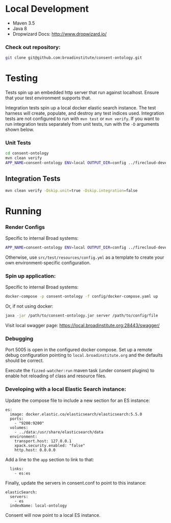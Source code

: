 # Local Development

* Maven 3.5
* Java 8
* Dropwizard Docs: http://www.dropwizard.io/

### Check out repository:
```bash
git clone git@github.com:broadinstitute/consent-ontology.git
```

# Testing

Tests spin up an embedded http server that run against localhost. 
Ensure that your test environment supports that.

Integration tests spin up a local docker elastic search instance. The test harness will 
create, populate, and destroy any test indices used. Integration tests are not configured to run 
with `mvn test` or `mvn verify`. If you want to run integration tests separately from unit tests, 
run with the `-D` arguments shown below. 

### Unit Tests
```bash
cd consent-ontology
mvn clean verify
APP_NAME=consent-ontology ENV=local OUTPUT_DIR=config ../firecloud-develop/configure.rb
```

## Integration Tests
```bash
mvn clean verify -Dskip.unit=true -Dskip.integration=false 
``` 

# Running

### Render Configs 
Specific to internal Broad systems:
```bash
APP_NAME=consent-ontology ENV=local OUTPUT_DIR=config ../firecloud-develop/configure.rb
```
Otherwise, use `src/test/resources/config.yml` as a template to 
create your own environment-specific configuration. 

### Spin up application:
Specific to internal Broad systems:
```bash
docker-compose -p consent-ontology -f config/docker-compose.yaml up
```
Or, if not using docker:
```bash
java -jar /path/to/consent-ontology.jar server /path/to/config/file
```

Visit local swagger page: https://local.broadinstitute.org:28443/swagger/

### Debugging
Port 5005 is open in the configured docker compose. 
Set up a remote debug configuration pointing to `local.broadinstitute.org`
and the defaults should be correct.

Execute the `fizzed-watcher:run` maven task (under consent plugins) 
to enable hot reloading of class and resource files.

### Developing with a local Elastic Search instance:

Update the compose file to include a new section for an ES instance:
```
es:
  image: docker.elastic.co/elasticsearch/elasticsearch:5.5.0
  ports:
    - "9200:9200"
  volumes:
    - ../data:/usr/share/elasticsearch/data
  environment:
    transport.host: 127.0.0.1
    xpack.security.enabled: "false"
    http.host: 0.0.0.0
```
Add a line to the `app` section to link to that:
```
  links:
    - es:es
```
Finally, update the servers in consent.conf to point to this instance:
```
elasticSearch:
  servers:
    - es
  indexName: local-ontology    
```

Consent will now point to a local ES instance. 
